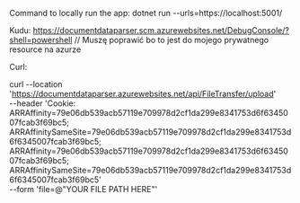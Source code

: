 Command to locally run the app: dotnet run --urls=https://localhost:5001/

Kudu: https://documentdataparser.scm.azurewebsites.net/DebugConsole/?shell=powershell
// Muszę poprawić bo to jest do mojego prywatnego resource na azurze

Curl:

curl --location 'https://documentdataparser.azurewebsites.net/api/FileTransfer/upload' \
--header 'Cookie: ARRAffinity=79e06db539acb57119e709978d2cf1da299e8341753d6f6345007fcab3f69bc5; ARRAffinitySameSite=79e06db539acb57119e709978d2cf1da299e8341753d6f6345007fcab3f69bc5; ARRAffinity=79e06db539acb57119e709978d2cf1da299e8341753d6f6345007fcab3f69bc5; ARRAffinitySameSite=79e06db539acb57119e709978d2cf1da299e8341753d6f6345007fcab3f69bc5' \
--form 'file=@"YOUR FILE PATH HERE"'

